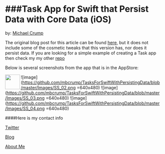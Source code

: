 ###Task App for Swift that Persist Data with Core Data (iOS)
================

by: [Michael Crump](http://twitter.com/mbcrump)

The original blog post for this article can be found [here,](http://developer.telerik.com/featured/creating-task-application-ios-using-swift/) but it does not include some of the cosmetic tweaks that this version has, nor does it persist data. If you are looking for a simple example of creating a Task app then check my my other [repo](https://github.com/mbcrump/TasksForSwift)

Below is several screenshots from the app that is in the AppStore: 

<a href="url"><img src="https://github.com/mbcrump/TasksForSwiftWithPersistingData/blob/master/Images/SS_01.png" align="left" height="48" width="48" ></a>
![image](https://github.com/mbcrump/TasksForSwiftWithPersistingData/blob/master/Images/SS_02.png =640x480)
![image](https://github.com/mbcrump/TasksForSwiftWithPersistingData/blob/master/Images/SS_03.png =640x480)
![image](https://github.com/mbcrump/TasksForSwiftWithPersistingData/blob/master/Images/SS_04.png =640x480)

####Here is my contact info

[Twitter](http://twitter.com/mbcrump)

[Blog](http://michaelcrump.net)

[About Me](http://about.me/mbcrump)